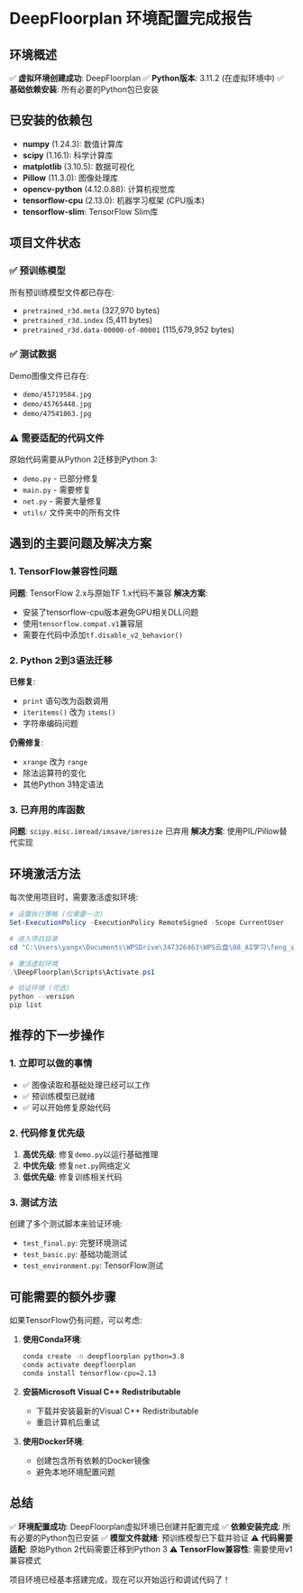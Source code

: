 # DeepFloorplan 环境配置完成报告


## 环境概述
✅ **虚拟环境创建成功**: DeepFloorplan
✅ **Python版本**: 3.11.2 (在虚拟环境中)
✅ **基础依赖安装**: 所有必要的Python包已安装

## 已安装的依赖包
- **numpy** (1.24.3): 数值计算库
- **scipy** (1.16.1): 科学计算库  
- **matplotlib** (3.10.5): 数据可视化
- **Pillow** (11.3.0): 图像处理库
- **opencv-python** (4.12.0.88): 计算机视觉库
- **tensorflow-cpu** (2.13.0): 机器学习框架 (CPU版本)
- **tensorflow-slim**: TensorFlow Slim库

## 项目文件状态
### ✅ 预训练模型
所有预训练模型文件都已存在:
- `pretrained_r3d.meta` (327,970 bytes)
- `pretrained_r3d.index` (5,411 bytes) 
- `pretrained_r3d.data-00000-of-00001` (115,679,952 bytes)

### ✅ 测试数据
Demo图像文件已存在:
- `demo/45719584.jpg` 
- `demo/45765448.jpg`
- `demo/47541863.jpg`

### ⚠️ 需要适配的代码文件
原始代码需要从Python 2迁移到Python 3:
- `demo.py` - 已部分修复
- `main.py` - 需要修复
- `net.py` - 需要大量修复
- `utils/` 文件夹中的所有文件

## 遇到的主要问题及解决方案

### 1. TensorFlow兼容性问题
**问题**: TensorFlow 2.x与原始TF 1.x代码不兼容
**解决方案**: 
- 安装了tensorflow-cpu版本避免GPU相关DLL问题
- 使用`tensorflow.compat.v1`兼容层
- 需要在代码中添加`tf.disable_v2_behavior()`

### 2. Python 2到3语法迁移
**已修复**:
- `print` 语句改为函数调用
- `iteritems()` 改为 `items()`
- 字符串编码问题

**仍需修复**:
- `xrange` 改为 `range`
- 除法运算符的变化
- 其他Python 3特定语法

### 3. 已弃用的库函数
**问题**: `scipy.misc.imread/imsave/imresize` 已弃用
**解决方案**: 使用PIL/Pillow替代实现

## 环境激活方法

每次使用项目时，需要激活虚拟环境:

```powershell
# 设置执行策略 (仅需要一次)
Set-ExecutionPolicy -ExecutionPolicy RemoteSigned -Scope CurrentUser

# 进入项目目录
cd "C:\Users\yangx\Documents\WPSDrive\347326463\WPS云盘\08_AI学习\feng_shui\DeepFloorplan"

# 激活虚拟环境
.\DeepFloorplan\Scripts\Activate.ps1

# 验证环境 (可选)
python --version
pip list
```

## 推荐的下一步操作

### 1. 立即可以做的事情
- ✅ 图像读取和基础处理已经可以工作
- ✅ 预训练模型已就绪
- ✅ 可以开始修复原始代码

### 2. 代码修复优先级
1. **高优先级**: 修复`demo.py`以运行基础推理
2. **中优先级**: 修复`net.py`网络定义
3. **低优先级**: 修复训练相关代码

### 3. 测试方法
创建了多个测试脚本来验证环境:
- `test_final.py`: 完整环境测试
- `test_basic.py`: 基础功能测试
- `test_environment.py`: TensorFlow测试

## 可能需要的额外步骤

如果TensorFlow仍有问题，可以考虑:

1. **使用Conda环境**:
   ```bash
   conda create -n deepfloorplan python=3.8
   conda activate deepfloorplan
   conda install tensorflow-cpu=2.13
   ```

2. **安装Microsoft Visual C++ Redistributable**
   - 下载并安装最新的Visual C++ Redistributable
   - 重启计算机后重试

3. **使用Docker环境**:
   - 创建包含所有依赖的Docker镜像
   - 避免本地环境配置问题

## 总结

✅ **环境配置成功**: DeepFloorplan虚拟环境已创建并配置完成
✅ **依赖安装完成**: 所有必要的Python包已安装
✅ **模型文件就绪**: 预训练模型已下载并验证
⚠️ **代码需要适配**: 原始Python 2代码需要迁移到Python 3
⚠️ **TensorFlow兼容性**: 需要使用v1兼容模式

项目环境已经基本搭建完成，现在可以开始运行和调试代码了！
